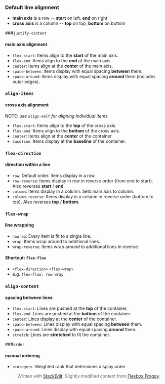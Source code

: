
### Default line alignment
- **main axis** is a row
 -- **start** on left, **end** on right
- **cross axis** is a column
--  **top** on top, **bottom** on bottom

###`justify-content`
#### main axis alignment
- `flex-start`: Items align to the **start** of the main axis.
- `flex-end`: Items align to the **end** of the main axis.
- `center`: Items align at the **center** of the main axis.
- `space-between`: Items display with equal spacing **between** them.
- `space-around`: Items display with equal spacing **around** them (includes outer edges).

### `align-items`
#### cross axis alignment
NOTE: *use* `align-self` *for aligning individual items*

- `flex-start`: Items align to the **top** of the cross axis.
- `flex-end`: Items align to the **bottom** of the cross axis.
- `center`: Items align at the **center** of the container.
- `baseline`: Items display at the **baseline** of the container.

### `flex-direction`
#### direction within a line
- `row`: Default order. Items display in a row.
- `row-reverse`: Items display in row in reverse order (from end to start). Also reverses **start** / **end**.
- `column`: Items display in a column. Sets main axis to column.
- `column-reverse`: Items display in a column in reverse order (bottom to top). Also reverses **top** / **bottom**.

### `flex-wrap`
#### line wrapping
- `nowrap`: Every item is fit to a single line.
- `wrap`: Items wrap around to additional lines.
- `wrap-reverse`: Items wrap around to additional lines in reverse.

#### Shortcut: `flex-flow`
- `<flex-direction>` `<flex-wrap>`
 - e.g. `flex-flow: row wrap`

### `align-content`
#### spacing between lines
- `flex-start`: Lines are pushed at the **top** of the container.
- `flex-end`: Lines are pushed at the **bottom** of the container.
- `center`: Lines display at the **center** of the container.
- `space-between`: Lines display with equal spacing **between** them.
- `space-around`: Lines display with equal spacing **around** them.
- `stretch`: Lines are **stretched** to fit the container.

###`order`
#### manual ordering
- `<integer>`: Weighted rank that determines display order

> Written with [StackEdit](https://stackedit.io/).
> Slightly modified content from [Flexbox Froggy](http://flexboxfroggy.com/).

